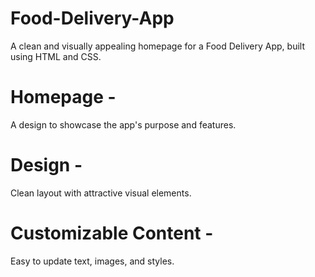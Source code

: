 # Food-Delivery-App
A clean and visually appealing homepage for a Food Delivery App, built using HTML and CSS.
# Homepage - 
A design to showcase the app's purpose and features.
# Design -
Clean layout with attractive visual elements.
# Customizable Content -
Easy to update text, images, and styles.
